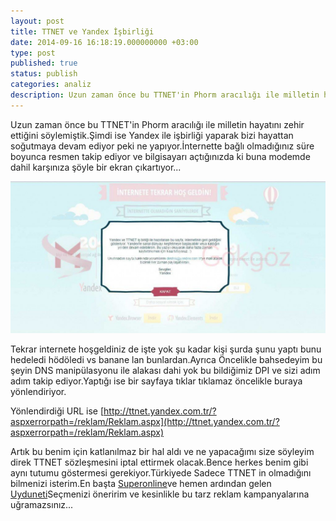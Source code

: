 ```yaml
---
layout: post
title: TTNET ve Yandex İşbirliği
date: 2014-09-16 16:18:19.000000000 +03:00
type: post
published: true
status: publish
categories: analiz
description: Uzun zaman önce bu TTNET'in Phorm aracılığı ile milletin hayatını zehir ettiğini söylemiştik.Şimdi ise Yandex ile işbirliği yaparak bizi
---
```

Uzun zaman önce bu TTNET'in Phorm aracılığı ile milletin hayatını zehir ettiğini söylemiştik.Şimdi ise Yandex ile işbirliği yaparak bizi hayattan soğutmaya devam ediyor peki ne yapıyor.İnternette bağlı olmadığınız süre boyunca resmen takip ediyor ve bilgisayarı açtığınızda ki buna modemde dahil karşınıza şöyle bir ekran çıkartıyor...

![ttnetveyandexrezilligigorsel1](/assets/ttnetveyandexrezilligigorsel1-e1410872550623-1024x494.jpg)

Tekrar internete hoşgeldiniz de işte yok şu kadar kişi şurda şunu yaptı bunu hedeledi hödöledi vs banane lan bunlardan.Ayrıca Öncelikle bahsedeyim bu şeyin DNS manipülasyonu ile alakası dahi yok bu bildiğimiz DPI ve sizi adım adım takip ediyor.Yaptığı ise bir sayfaya tıklar tıklamaz öncelikle buraya yönlendiriyor.

Yönlendirdiği URL ise [http://ttnet.yandex.com.tr/?aspxerrorpath=/reklam/Reklam.aspx](http://ttnet.yandex.com.tr/?aspxerrorpath=/reklam/Reklam.aspx)

Artık bu benim için katlanılmaz bir hal aldı ve ne yapacağımı size söyleyim direk TTNET sözleşmesini iptal ettirmek olacak.Bence herkes benim gibi aynı tutumu göstermesi gerekiyor.Türkiyede Sadece TTNET in olmadığını bilmenizi isterim.En başta [Superonline](http://www.superonline.net/)ve hemen ardından gelen [Uyduneti](https://www.turksatkablo.com.tr/)Seçmenizi öneririm ve kesinlikle bu tarz reklam kampanyalarına uğramazsınız...
